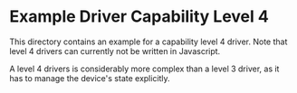 # Example Driver Capability Level 4

This directory contains an example for a capability level 4 driver.
Note that level 4 drivers can currently not be written in Javascript.

A level 4 drivers is considerably more complex than a level 3 driver,
as it has to manage the device's state explicitly.
